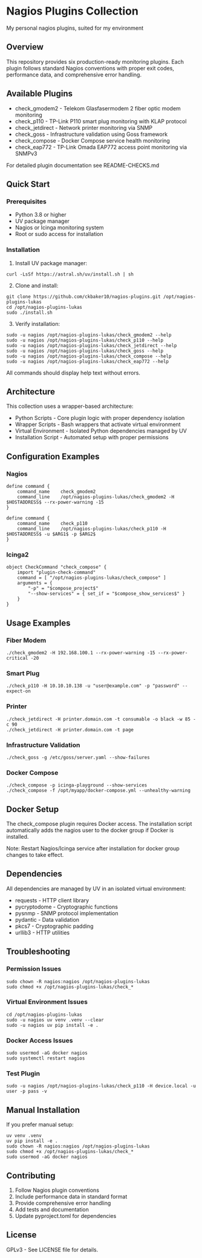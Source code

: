 # Nagios Plugins Collection

My personal nagios plugins, suited for my environment

## Overview

This repository provides six production-ready monitoring plugins. Each plugin follows standard Nagios conventions with proper exit codes, performance data, and comprehensive error handling.

## Available Plugins

- check_gmodem2 - Telekom Glasfasermodem 2 fiber optic modem monitoring
- check_p110 - TP-Link P110 smart plug monitoring with KLAP protocol
- check_jetdirect - Network printer monitoring via SNMP
- check_goss - Infrastructure validation using Goss framework
- check_compose - Docker Compose service health monitoring
- check_eap772 - TP-Link Omada EAP772 access point monitoring via SNMPv3

For detailed plugin documentation see README-CHECKS.md

## Quick Start

### Prerequisites

- Python 3.8 or higher
- UV package manager
- Nagios or Icinga monitoring system
- Root or sudo access for installation

### Installation

1. Install UV package manager:

```
curl -LsSf https://astral.sh/uv/install.sh | sh
```

2. Clone and install:

```
git clone https://github.com/ckbaker10/nagios-plugins.git /opt/nagios-plugins-lukas
cd /opt/nagios-plugins-lukas
sudo ./install.sh
```

3. Verify installation:

```
sudo -u nagios /opt/nagios-plugins-lukas/check_gmodem2 --help
sudo -u nagios /opt/nagios-plugins-lukas/check_p110 --help
sudo -u nagios /opt/nagios-plugins-lukas/check_jetdirect --help
sudo -u nagios /opt/nagios-plugins-lukas/check_goss --help
sudo -u nagios /opt/nagios-plugins-lukas/check_compose --help
sudo -u nagios /opt/nagios-plugins-lukas/check_eap772 --help
```

All commands should display help text without errors.

## Architecture

This collection uses a wrapper-based architecture:

- Python Scripts - Core plugin logic with proper dependency isolation
- Wrapper Scripts - Bash wrappers that activate virtual environment
- Virtual Environment - Isolated Python dependencies managed by UV
- Installation Script - Automated setup with proper permissions

## Configuration Examples

### Nagios

```
define command {
    command_name    check_gmodem2
    command_line    /opt/nagios-plugins-lukas/check_gmodem2 -H $HOSTADDRESS$ --rx-power-warning -15
}

define command {
    command_name    check_p110
    command_line    /opt/nagios-plugins-lukas/check_p110 -H $HOSTADDRESS$ -u $ARG1$ -p $ARG2$
}
```

### Icinga2

```
object CheckCommand "check_compose" {
    import "plugin-check-command"
    command = [ "/opt/nagios-plugins-lukas/check_compose" ]
    arguments = {
        "-p" = "$compose_project$"
        "--show-services" = { set_if = "$compose_show_services$" }
    }
}
```

## Usage Examples

### Fiber Modem
```
./check_gmodem2 -H 192.168.100.1 --rx-power-warning -15 --rx-power-critical -20
```

### Smart Plug
```
./check_p110 -H 10.10.10.138 -u "user@example.com" -p "password" --expect-on
```

### Printer
```
./check_jetdirect -H printer.domain.com -t consumable -o black -w 85 -c 90
./check_jetdirect -H printer.domain.com -t page
```

### Infrastructure Validation
```
./check_goss -g /etc/goss/server.yaml --show-failures
```

### Docker Compose
```
./check_compose -p icinga-playground --show-services
./check_compose -f /opt/myapp/docker-compose.yml --unhealthy-warning
```

## Docker Setup

The check_compose plugin requires Docker access. The installation script automatically adds the nagios user to the docker group if Docker is installed.

Note: Restart Nagios/Icinga service after installation for docker group changes to take effect.

## Dependencies

All dependencies are managed by UV in an isolated virtual environment:

- requests - HTTP client library
- pycryptodome - Cryptographic functions
- pysnmp - SNMP protocol implementation
- pydantic - Data validation
- pkcs7 - Cryptographic padding
- urllib3 - HTTP utilities

## Troubleshooting

### Permission Issues

```
sudo chown -R nagios:nagios /opt/nagios-plugins-lukas
sudo chmod +x /opt/nagios-plugins-lukas/check_*
```

### Virtual Environment Issues

```
cd /opt/nagios-plugins-lukas
sudo -u nagios uv venv .venv --clear
sudo -u nagios uv pip install -e .
```

### Docker Access Issues

```
sudo usermod -aG docker nagios
sudo systemctl restart nagios
```

### Test Plugin

```
sudo -u nagios /opt/nagios-plugins-lukas/check_p110 -H device.local -u user -p pass -v
```

## Manual Installation

If you prefer manual setup:

```
uv venv .venv
uv pip install -e .
sudo chown -R nagios:nagios /opt/nagios-plugins-lukas
sudo chmod +x /opt/nagios-plugins-lukas/check_*
sudo usermod -aG docker nagios
```

## Contributing

1. Follow Nagios plugin conventions
2. Include performance data in standard format
3. Provide comprehensive error handling
4. Add tests and documentation
5. Update pyproject.toml for dependencies

## License

GPLv3 - See LICENSE file for details.
